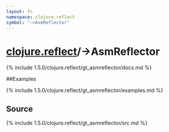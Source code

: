 ```yaml
---
layout: fn
namespace: clojure.reflect
symbol: "->AsmReflector"
---
```


# [clojure.reflect](../)/->AsmReflector

{% include 1.5.0/clojure.reflect/gt_asmreflector/docs.md %}

##Examples

{% include 1.5.0/clojure.reflect/gt_asmreflector/examples.md %}
## Source
{% include 1.5.0/clojure.reflect/gt_asmreflector/src.md %}

